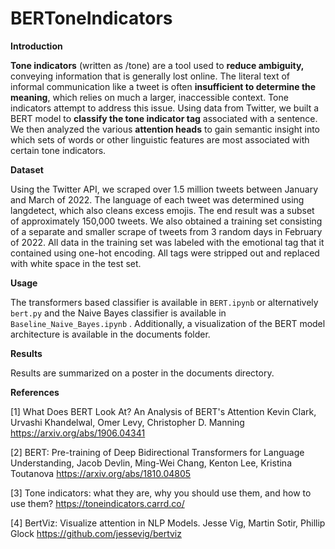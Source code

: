 # BERToneIndicators

**Introduction**

**Tone indicators** (written as /tone) are a tool used to **reduce ambiguity,** conveying information that is generally lost online. The literal text of informal communication like a tweet is often **insufficient to determine the meaning**, which relies on much a larger, inaccessible context. Tone indicators attempt to address this issue. Using data from Twitter, we built a BERT model to **classify the tone indicator tag** associated with a sentence. We then analyzed the various **attention heads** to gain semantic insight into which sets of words or other linguistic features are most associated with certain tone indicators.

**Dataset**

Using the Twitter API, we scraped over 1.5 million tweets between January and March of 2022. The language of each tweet was determined using langdetect, which also cleans excess emojis. The end result was a subset of approximately 150,000 tweets.
We also obtained a training set consisting of a separate and smaller scrape of tweets from 3 random days in February of 2022. All data in the training set was labeled with the emotional tag that it contained using one-hot encoding. All tags were stripped out and replaced with white space in the test set.

**Usage**

The transformers based classifier is available in `BERT.ipynb` or alternatively `bert.py` and the Naive Bayes classifier is available in `Baseline_Naive_Bayes.ipynb` . Additionally, a visualization of the BERT model architecture is available in the documents folder.

**Results**

Results are summarized on a poster in the documents directory.

**References** 

[1] What Does BERT Look At? An Analysis of BERT's Attention
Kevin Clark, Urvashi Khandelwal, Omer Levy, Christopher D. Manning https://arxiv.org/abs/1906.04341

[2] BERT: Pre-training of Deep Bidirectional Transformers for Language Understanding, Jacob Devlin, Ming-Wei Chang, Kenton Lee, Kristina Toutanova https://arxiv.org/abs/1810.04805

[3] Tone indicators: what they are, why you should use them, and how to use them?
https://toneindicators.carrd.co/

[4] BertViz: Visualize attention in NLP Models. Jesse Vig, Martin Sotir, Phillip Glock
https://github.com/jessevig/bertviz
